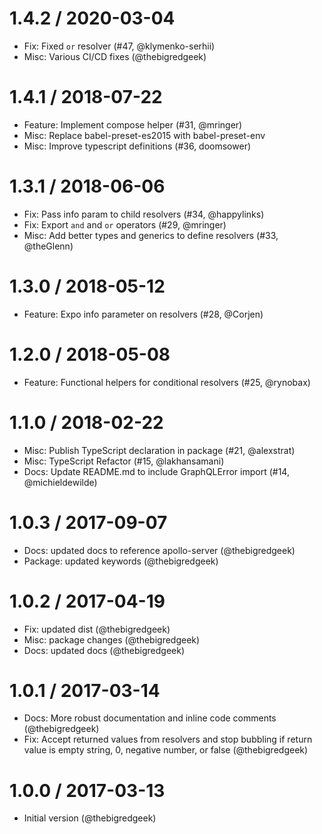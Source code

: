 1.4.2 / 2020-03-04
==================
* Fix: Fixed `or` resolver (#47, @klymenko-serhii)
* Misc: Various CI/CD fixes (@thebigredgeek)

1.4.1 / 2018-07-22
==================

  * Feature: Implement compose helper (#31, @mringer) 
  * Misc: Replace babel-preset-es2015 with babel-preset-env 
  * Misc: Improve typescript definitions (#36, doomsower)

1.3.1 / 2018-06-06
==================

  * Fix: Pass info param to child resolvers (#34, @happylinks)
  * Fix: Export `and` and `or` operators (#29, @mringer)
  * Misc: Add better types and generics to define resolvers (#33, @theGlenn)

1.3.0 / 2018-05-12
==================

  * Feature: Expo info parameter on resolvers (#28, @Corjen)

1.2.0 / 2018-05-08
==================

  * Feature: Functional helpers for conditional resolvers (#25, @rynobax)

1.1.0 / 2018-02-22
==================

  * Misc: Publish TypeScript declaration in package (#21, @alexstrat)
  * Misc: TypeScript Refactor (#15, @lakhansamani)
  * Docs: Update README.md to include GraphQLError import (#14, @michieldewilde)

1.0.3 / 2017-09-07
==================

  * Docs: updated docs to reference apollo-server (@thebigredgeek)
  * Package: updated keywords (@thebigredgeek)

1.0.2 / 2017-04-19
==================

* Fix: updated dist (@thebigredgeek)
* Misc: package changes (@thebigredgeek)
* Docs: updated docs (@thebigredgeek)

1.0.1 / 2017-03-14
==================

* Docs: More robust documentation and inline code comments (@thebigredgeek)
* Fix: Accept returned values from resolvers and stop bubbling if return value is empty string, 0, negative number, or false (@thebigredgeek)


1.0.0 / 2017-03-13
==================

* Initial version (@thebigredgeek)
